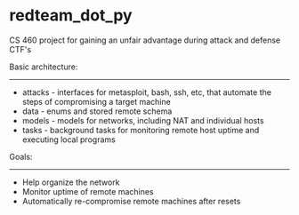# redteam_dot_py
CS 460 project for gaining an unfair advantage during attack and defense CTF's

Basic architecture:
___
* attacks - interfaces for metasploit, bash, ssh, etc, that automate the steps of compromising a target machine
* data - enums and stored remote schema
* models - models for networks, including NAT and individual hosts
* tasks - background tasks for monitoring remote host uptime and executing local programs

Goals:
___
* Help organize the network
* Monitor uptime of remote machines
* Automatically re-compromise remote machines after resets